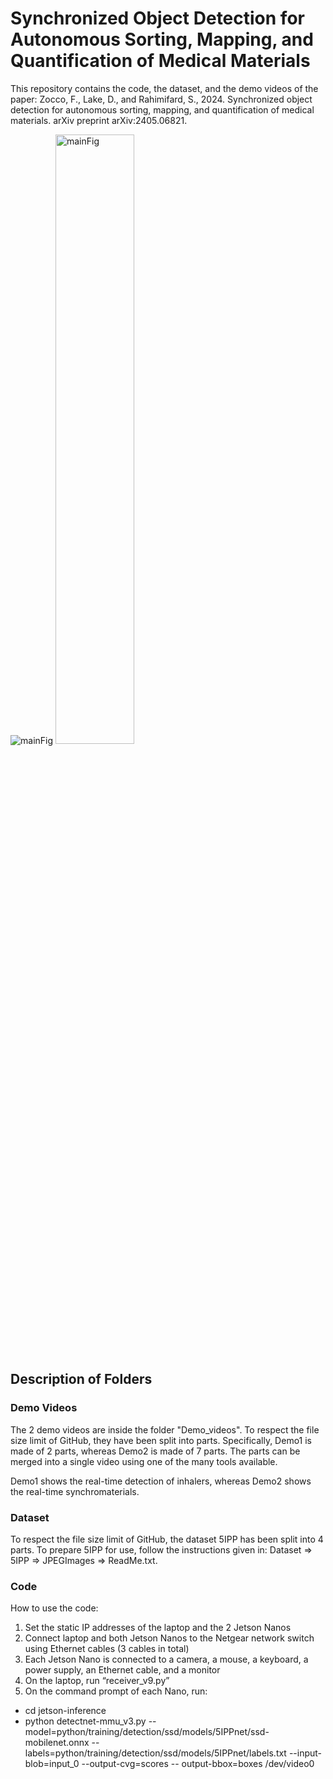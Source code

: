 # Synchronized Object Detection for Autonomous Sorting, Mapping, and Quantification of Medical Materials
This repository contains the code, the dataset, and the demo videos of the paper: Zocco, F., Lake, D., and Rahimifard, S., 2024. Synchronized object detection for autonomous sorting, mapping, and quantification of medical materials. arXiv preprint arXiv:2405.06821.

![mainFig](https://github.com/fedezocco/2MMUsMed/assets/62107909/fcb29c72-f323-44f6-a887-d8ed2407d67f)
<img src="mainFig.png" alt="mainFig" width="50%"/>


## Description of Folders
### Demo Videos
The 2 demo videos are inside the folder "Demo_videos". To respect the file size limit of GitHub, they have been split into parts. Specifically, Demo1 is made of 2 parts, whereas Demo2 is made of 7 parts. The parts can be merged into a single video using one of the many tools available. 

Demo1 shows the real-time detection of inhalers, whereas Demo2 shows the real-time synchromaterials.


### Dataset
To respect the file size limit of GitHub, the dataset 5IPP has been split into 4 parts. To prepare 5IPP for use, follow the instructions given in: Dataset => 5IPP => JPEGImages => ReadMe.txt.


### Code 
How to use the code:
1. Set the static IP addresses of the laptop and the 2 Jetson Nanos 
2. Connect laptop and both Jetson Nanos to the Netgear network switch using Ethernet cables (3 cables in total)
3. Each Jetson Nano is connected to a camera, a mouse, a keyboard, a power supply, an Ethernet cable, and a monitor
4. On the laptop, run “receiver_v9.py”
5. On the command prompt of each Nano, run:
* cd jetson-inference
* python detectnet-mmu_v3.py --model=python/training/detection/ssd/models/5IPPnet/ssd-mobilenet.onnx --labels=python/training/detection/ssd/models/5IPPnet/labels.txt --input-blob=input_0 --output-cvg=scores -- 
      output-bbox=boxes /dev/video0 
